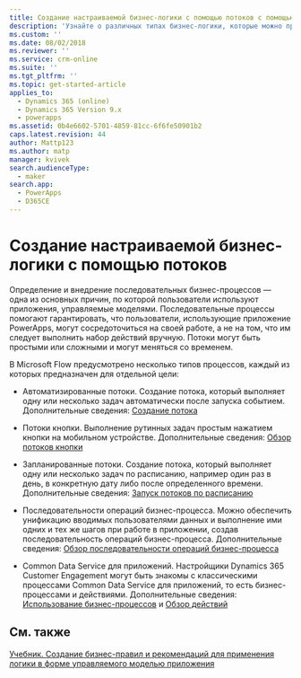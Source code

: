 ```yaml
---
title: Создание настраиваемой бизнес-логики с помощью потоков с помощью Flow | MicrosoftDocs
description: 'Узнайте о различных типах бизнес-логики, которые можно применять в вашем приложении'
ms.custom: ''
ms.date: 08/02/2018
ms.reviewer: ''
ms.service: crm-online
ms.suite: ''
ms.tgt_pltfrm: ''
ms.topic: get-started-article
applies_to:
  - Dynamics 365 (online)
  - Dynamics 365 Version 9.x
  - powerapps
ms.assetid: 0b4e6602-5701-4859-81cc-6f6fe50901b2
caps.latest.revision: 44
author: Mattp123
ms.author: matp
manager: kvivek
search.audienceType:
  - maker
search.app:
  - PowerApps
  - D365CE
---
```

# <a name="create-custom-business-logic-with-flows"></a>Создание настраиваемой бизнес-логики с помощью потоков

Определение и внедрение последовательных бизнес-процессов — одна из основных причин, по которой пользователи используют приложения, управляемые моделями. Последовательные процессы помогают гарантировать, что пользователи, использующие приложение PowerApps, могут сосредоточиться на своей работе, а не на том, что им следует выполнить набор действий вручную. Потоки могут быть простыми или сложными и могут меняться со временем.  
  
В Microsoft Flow предусмотрено несколько типов процессов, каждый из которых предназначен для отдельной цели:  

-   Автоматизированные потоки. Создание потока, который выполняет одну или несколько задач автоматически после запуска событием. Дополнительные сведения: [Создание потока](/flow/get-started-logic-flow)
    
-   Потоки кнопки. Выполнение рутинных задач простым нажатием кнопки на мобильном устройстве. Дополнительные сведения: [Обзор потоков кнопки](/flow/introduction-to-button-flows)
  
-   Запланированные потоки. Создание потока, который выполняет одну или несколько задач по расписанию, например один раз в день, в конкретную дату либо после определенного времени. Дополнительные сведения: [Запуск потоков по расписанию](/flow/run-scheduled-tasks)
  
-   Последовательности операций бизнес-процесса.  Можно обеспечить унификацию вводимых пользователями данных и выполнение ими одних и тех же шагов при работе в приложении, создав последовательность операций бизнес-процесса. Дополнительные сведения: [Обзор последовательности операций бизнес-процесса](/flow/business-process-flows-overview)

-   Common Data Service для приложений. Настройщики Dynamics 365 Customer Engagement могут быть знакомы с классическими процессами Common Data Service для приложений, то есть бизнес-процессами и действиями. Дополнительные сведения: [Использование бизнес-процессов](/flow/workflow-processes) и [Обзор действий](/flow/actions)
  
## <a name="see-also"></a>См. также  
[Учебник. Создание бизнес-правил и рекомендаций для применения логики в форме управляемого моделью приложения](create-business-rules-recommendations-apply-logic-form.md)
